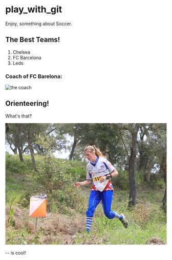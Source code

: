 # play_with_git
Enjoy, something about Soccer.

## The Best Teams!

1. Chelsea
2. FC Barcelona
3. Leds

### Coach of FC Barelona:
![the coach](monkey.jpg)

## Orienteering!
What's that?

![](orienteering.jpg)
 
 -- is cool!
